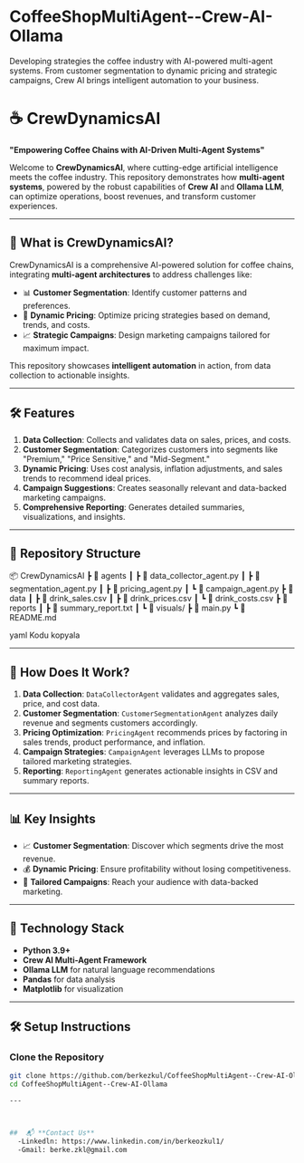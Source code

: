 # CoffeeShopMultiAgent--Crew-AI-Ollama
Developing strategies the coffee industry with AI-powered multi-agent systems. From customer segmentation to dynamic pricing and strategic campaigns, Crew AI brings intelligent automation to your business.

# ☕ CrewDynamicsAI  
**"Empowering Coffee Chains with AI-Driven Multi-Agent Systems"**

Welcome to **CrewDynamicsAI**, where cutting-edge artificial intelligence meets the coffee industry. This repository demonstrates how **multi-agent systems**, powered by the robust capabilities of **Crew AI** and **Ollama LLM**, can optimize operations, boost revenues, and transform customer experiences.

---

## 🚀 What is CrewDynamicsAI?

CrewDynamicsAI is a comprehensive AI-powered solution for coffee chains, integrating **multi-agent architectures** to address challenges like:  
- 📊 **Customer Segmentation**: Identify customer patterns and preferences.  
- 💸 **Dynamic Pricing**: Optimize pricing strategies based on demand, trends, and costs.  
- 📈 **Strategic Campaigns**: Design marketing campaigns tailored for maximum impact.

This repository showcases **intelligent automation** in action, from data collection to actionable insights.

---

## 🛠️ Features

1. **Data Collection**: Collects and validates data on sales, prices, and costs.  
2. **Customer Segmentation**: Categorizes customers into segments like "Premium," "Price Sensitive," and "Mid-Segment."  
3. **Dynamic Pricing**: Uses cost analysis, inflation adjustments, and sales trends to recommend ideal prices.  
4. **Campaign Suggestions**: Creates seasonally relevant and data-backed marketing campaigns.  
5. **Comprehensive Reporting**: Generates detailed summaries, visualizations, and insights.  

---

## 📂 Repository Structure

📦 CrewDynamicsAI ┣ 📂 agents ┃ ┣ 📜 data_collector_agent.py ┃ ┣ 📜 segmentation_agent.py ┃ ┣ 📜 pricing_agent.py ┃ ┗ 📜 campaign_agent.py ┣ 📂 data ┃ ┣ 📜 drink_sales.csv ┃ ┣ 📜 drink_prices.csv ┃ ┗ 📜 drink_costs.csv ┣ 📂 reports ┃ ┣ 📜 summary_report.txt ┃ ┗ 📜 visuals/ ┣ 📜 main.py ┗ 📜 README.md

yaml
Kodu kopyala

---

## 🧠 How Does It Work?

1. **Data Collection**: `DataCollectorAgent` validates and aggregates sales, price, and cost data.  
2. **Customer Segmentation**: `CustomerSegmentationAgent` analyzes daily revenue and segments customers accordingly.  
3. **Pricing Optimization**: `PricingAgent` recommends prices by factoring in sales trends, product performance, and inflation.  
4. **Campaign Strategies**: `CampaignAgent` leverages LLMs to propose tailored marketing strategies.  
5. **Reporting**: `ReportingAgent` generates actionable insights in CSV and summary reports.

---

## 📊 Key Insights

- 📈 **Customer Segmentation**: Discover which segments drive the most revenue.  
- 💰 **Dynamic Pricing**: Ensure profitability without losing competitiveness.  
- 🎯 **Tailored Campaigns**: Reach your audience with data-backed marketing.

---

## 🤖 Technology Stack

- **Python 3.9+**  
- **Crew AI Multi-Agent Framework**  
- **Ollama LLM** for natural language recommendations  
- **Pandas** for data analysis  
- **Matplotlib** for visualization

---

## 🛠️ Setup Instructions

### Clone the Repository  
```bash
git clone https://github.com/berkezkul/CoffeeShopMultiAgent--Crew-AI-Ollama.git
cd CoffeeShopMultiAgent--Crew-AI-Ollama

---



##  📬 **Contact Us**
  -Linkedln: https://www.linkedin.com/in/berkeozkul1/
  -Gmail: berke.zkl@gmail.com

